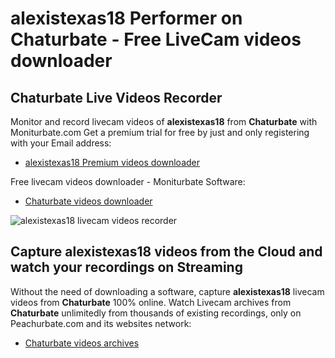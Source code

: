 # alexistexas18 Performer on Chaturbate - Free LiveCam videos downloader

## Chaturbate Live Videos Recorder

Monitor and record livecam videos of **alexistexas18** from **Chaturbate** with Moniturbate.com
Get a premium trial for free by just and only registering with your Email address:
* [alexistexas18 Premium videos downloader](https://moniturbate.com/request-demo-licence-key.html)

Free livecam videos downloader - Moniturbate Software:
* [Chaturbate videos downloader](https://moniturbate.com/moniturbate-download-software.html)

![alexistexas18 livecam videos recorder](https://peachurnet.com/templates/moniturbate-software.png)


## Capture alexistexas18 videos from the Cloud and watch your recordings on Streaming

Without the need of downloading a software, capture **alexistexas18** livecam videos from **Chaturbate** 100% online.
Watch Livecam archives from **Chaturbate** unlimitedly from thousands of existing recordings, only on Peachurbate.com and its websites network:
* [Chaturbate videos archives](https://peachurnet.com/)